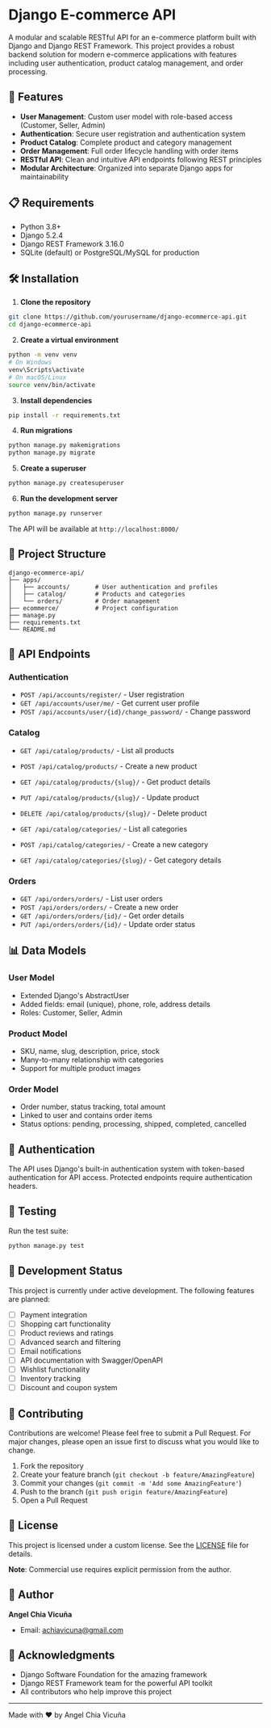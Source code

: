 # Django E-commerce API

A modular and scalable RESTful API for an e-commerce platform built with Django and Django REST Framework. This project provides a robust backend solution for modern e-commerce applications with features including user authentication, product catalog management, and order processing.

## 🚀 Features

- **User Management**: Custom user model with role-based access (Customer, Seller, Admin)
- **Authentication**: Secure user registration and authentication system
- **Product Catalog**: Complete product and category management
- **Order Management**: Full order lifecycle handling with order items
- **RESTful API**: Clean and intuitive API endpoints following REST principles
- **Modular Architecture**: Organized into separate Django apps for maintainability

## 📋 Requirements

- Python 3.8+
- Django 5.2.4
- Django REST Framework 3.16.0
- SQLite (default) or PostgreSQL/MySQL for production

## 🛠️ Installation

1. **Clone the repository**
```bash
git clone https://github.com/yourusername/django-ecommerce-api.git
cd django-ecommerce-api
```

2. **Create a virtual environment**
```bash
python -m venv venv
# On Windows
venv\Scripts\activate
# On macOS/Linux
source venv/bin/activate
```

3. **Install dependencies**
```bash
pip install -r requirements.txt
```

4. **Run migrations**
```bash
python manage.py makemigrations
python manage.py migrate
```

5. **Create a superuser**
```bash
python manage.py createsuperuser
```

6. **Run the development server**
```bash
python manage.py runserver
```

The API will be available at `http://localhost:8000/`

## 📁 Project Structure

```
django-ecommerce-api/
├── apps/
│   ├── accounts/       # User authentication and profiles
│   ├── catalog/        # Products and categories
│   └── orders/         # Order management
├── ecommerce/          # Project configuration
├── manage.py
├── requirements.txt
└── README.md
```

## 🔗 API Endpoints

### Authentication
- `POST /api/accounts/register/` - User registration
- `GET /api/accounts/user/me/` - Get current user profile
- `POST /api/accounts/user/{id}/change_password/` - Change password

### Catalog
- `GET /api/catalog/products/` - List all products
- `POST /api/catalog/products/` - Create a new product
- `GET /api/catalog/products/{slug}/` - Get product details
- `PUT /api/catalog/products/{slug}/` - Update product
- `DELETE /api/catalog/products/{slug}/` - Delete product

- `GET /api/catalog/categories/` - List all categories
- `POST /api/catalog/categories/` - Create a new category
- `GET /api/catalog/categories/{slug}/` - Get category details

### Orders
- `GET /api/orders/orders/` - List user orders
- `POST /api/orders/orders/` - Create a new order
- `GET /api/orders/orders/{id}/` - Get order details
- `PUT /api/orders/orders/{id}/` - Update order status

## 📊 Data Models

### User Model
- Extended Django's AbstractUser
- Added fields: email (unique), phone, role, address details
- Roles: Customer, Seller, Admin

### Product Model
- SKU, name, slug, description, price, stock
- Many-to-many relationship with categories
- Support for multiple product images

### Order Model
- Order number, status tracking, total amount
- Linked to user and contains order items
- Status options: pending, processing, shipped, completed, cancelled

## 🔐 Authentication

The API uses Django's built-in authentication system with token-based authentication for API access. Protected endpoints require authentication headers.

## 🧪 Testing

Run the test suite:
```bash
python manage.py test
```

## 🚧 Development Status

This project is currently under active development. The following features are planned:

- [ ] Payment integration
- [ ] Shopping cart functionality
- [ ] Product reviews and ratings
- [ ] Advanced search and filtering
- [ ] Email notifications
- [ ] API documentation with Swagger/OpenAPI
- [ ] Wishlist functionality
- [ ] Inventory tracking
- [ ] Discount and coupon system

## 🤝 Contributing

Contributions are welcome! Please feel free to submit a Pull Request. For major changes, please open an issue first to discuss what you would like to change.

1. Fork the repository
2. Create your feature branch (`git checkout -b feature/AmazingFeature`)
3. Commit your changes (`git commit -m 'Add some AmazingFeature'`)
4. Push to the branch (`git push origin feature/AmazingFeature`)
5. Open a Pull Request

## 📝 License

This project is licensed under a custom license. See the [LICENSE](LICENSE) file for details.

**Note**: Commercial use requires explicit permission from the author.

## 👤 Author

**Angel Chia Vicuña**
- Email: achiavicuna@gmail.com

## 🙏 Acknowledgments

- Django Software Foundation for the amazing framework
- Django REST Framework team for the powerful API toolkit
- All contributors who help improve this project

---

Made with ❤️ by Angel Chia Vicuña 